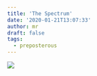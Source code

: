 ```yaml
---
title: 'The Spectrum'
date: '2020-01-21T13:07:33'
author: mr
draft: false
tags:
  - preposterous
---
```

[ ![](/assets/55-img_5037.jpg) ](assets/55-img_5037.jpg)

